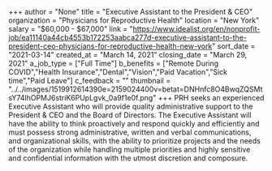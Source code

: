 +++
author = "None"
title = "Executive Assistant to the President & CEO"
organization = "Physicians for Reproductive Health"
location = "New York"
salary = "$60,000 - $67,000"
link = "https://www.idealist.org/en/nonprofit-job/ea11140a44cb4553b172253aabca277d-executive-assistant-to-the-president-ceo-physicians-for-reproductive-health-new-york"
sort_date = "2021-03-14"
created_at = "March 14, 2021"
closing_date = "March 29, 2021"
a_job_type = ["Full Time"]
b_benefits = ["Remote During COVID","Health Insurance","Dental","Vision","Paid Vacation","Sick time","Paid Leave"]
c_feedback = ""
thumbnail = "../../images/1519912614390e=2159024400v=betat=DNHnfc8O4BwqZQSMtsY74lhOPMJ6striK6PUpLgvk_0a9f1e0f.png"
+++
PRH seeks an experienced Executive Assistant who will provide quality administrative support to the President & CEO and the Board of Directors. The Executive Assistant will have the ability to think proactively and respond quickly and efficiently and must possess strong administrative, written and verbal communications, and organizational skills, with the ability to prioritize projects and the needs of the organization while handling multiple priorities and highly sensitive and confidential information with the utmost discretion and composure.